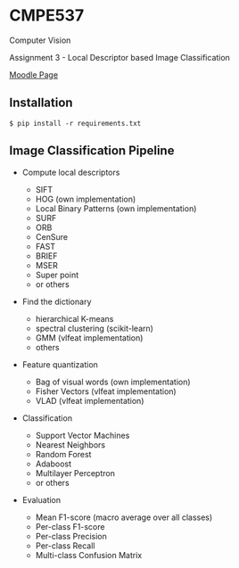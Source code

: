 # CMPE537
Computer Vision

Assignment 3 - Local Descriptor based Image Classification

[Moodle Page](https://moodle.boun.edu.tr/mod/assign/view.php?id=313570)

## Installation

    $ pip install -r requirements.txt

## Image Classification Pipeline

- Compute local descriptors

  - SIFT
  - HOG (own implementation)
  - Local Binary Patterns (own implementation)
  - SURF
  - ORB
  - CenSure
  - FAST
  - BRIEF
  - MSER
  - Super point
  - or others

- Find the dictionary

  - hierarchical K-means
  - spectral clustering (scikit-learn)
  - GMM (vlfeat implementation)
  - others

- Feature quantization

  - Bag of visual words (own implementation)
  - Fisher Vectors (vlfeat implementation)
  - VLAD (vlfeat implementation)

- Classification

  - Support Vector Machines
  - Nearest Neighbors
  - Random Forest
  - Adaboost
  - Multilayer Perceptron
  - or others

- Evaluation

  - Mean F1-score (macro average over all classes)
  - Per-class F1-score
  - Per-class Precision
  - Per-class Recall
  - Multi-class Confusion Matrix
